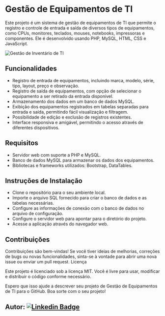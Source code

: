 # Gestão de Equipamentos de TI

Este projeto é um sistema de gestão de equipamentos de TI que permite o registro e controle de entrada e saída de diversos tipos de equipamentos, como CPUs, monitores, teclados, mouses, notebooks, impressoras e componentes. Ele é desenvolvido usando PHP, MySQL, HTML, CSS e JavaScript.

![Gestão de Inventário de TI](https://github.com/LeviLucena/Gestao-de-Inventario-de-TI/assets/34045910/07bc0c5a-a4b7-4e61-9ef1-7f6d9601f5d0)

## Funcionalidades

- Registro de entrada de equipamentos, incluindo marca, modelo, série, tipo, layout, preço e observação.
- Registro de saída de equipamentos, com opção de selecionar o equipamento a ser retirado da entrada disponível.
- Armazenamento dos dados em um banco de dados MySQL.
- Exibição dos equipamentos registrados em tabelas separadas para entrada e saída, permitindo fácil visualização e filtragem.
- Possibilidade de edição e exclusão de registros existentes.
- Interface responsiva e amigável, permitindo o acesso através de diferentes dispositivos.

## Requisitos

- Servidor web com suporte a PHP e MySQL.
- Banco de dados MySQL para armazenar os dados dos equipamentos.
- Bibliotecas e frameworks utilizados: Bootstrap, DataTables.

## Instruções de Instalação

- Clone o repositório para o seu ambiente local.
- Importe o arquivo SQL fornecido para criar o banco de dados e as tabelas necessárias.
- Configure as informações de conexão com o banco de dados no arquivo de configuração.
- Configure o servidor web para apontar para o diretório do projeto.
- Acesse a aplicação através do navegador web.

## Contribuições

Contribuições são bem-vindas! Se você tiver ideias de melhorias, correções de bugs ou novas funcionalidades, sinta-se à vontade para abrir uma nova issue ou enviar um pull request.
Licença

Este projeto é licenciado sob a licença MIT. Você é livre para usar, modificar e distribuir o código conforme necessário.

Espero que isso ajude a descrever seu projeto de Gestão de Equipamentos de TI para o GitHub. Boa sorte com o seu projeto!

## Autor: [![Linkedin Badge](https://img.shields.io/badge/-LinkedIn-blue?style=flat-square&logo=Linkedin&logoColor=white&link=https://www.linkedin.com/in/levilucena/)](https://www.linkedin.com/in/levilucena/)
